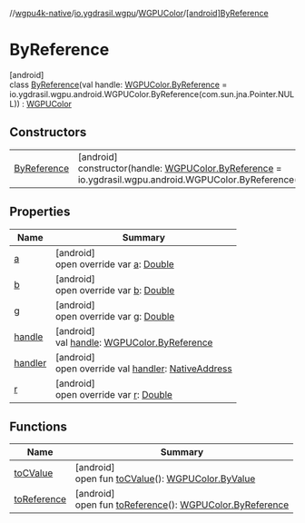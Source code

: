 //[wgpu4k-native](../../../../index.md)/[io.ygdrasil.wgpu](../../index.md)/[WGPUColor](../index.md)/[[android]ByReference](index.md)

# ByReference

[android]\
class [ByReference](index.md)(val handle: [WGPUColor.ByReference](../../../io.ygdrasil.wgpu.android/-w-g-p-u-color/-by-reference/index.md) = io.ygdrasil.wgpu.android.WGPUColor.ByReference(com.sun.jna.Pointer.NULL)) : [WGPUColor](../index.md)

## Constructors

| | |
|---|---|
| [ByReference](-by-reference.md) | [android]<br>constructor(handle: [WGPUColor.ByReference](../../../io.ygdrasil.wgpu.android/-w-g-p-u-color/-by-reference/index.md) = io.ygdrasil.wgpu.android.WGPUColor.ByReference(com.sun.jna.Pointer.NULL)) |

## Properties

| Name | Summary |
|---|---|
| [a](a.md) | [android]<br>open override var [a](a.md): [Double](https://kotlinlang.org/api/core/kotlin-stdlib/kotlin/-double/index.html) |
| [b](b.md) | [android]<br>open override var [b](b.md): [Double](https://kotlinlang.org/api/core/kotlin-stdlib/kotlin/-double/index.html) |
| [g](g.md) | [android]<br>open override var [g](g.md): [Double](https://kotlinlang.org/api/core/kotlin-stdlib/kotlin/-double/index.html) |
| [handle](handle.md) | [android]<br>val [handle](handle.md): [WGPUColor.ByReference](../../../io.ygdrasil.wgpu.android/-w-g-p-u-color/-by-reference/index.md) |
| [handler](handler.md) | [android]<br>open override val [handler](handler.md): [NativeAddress](../../../ffi/-native-address/index.md) |
| [r](r.md) | [android]<br>open override var [r](r.md): [Double](https://kotlinlang.org/api/core/kotlin-stdlib/kotlin/-double/index.html) |

## Functions

| Name | Summary |
|---|---|
| [toCValue](../[android]to-c-value.md) | [android]<br>open fun [toCValue](../[android]to-c-value.md)(): [WGPUColor.ByValue](../../../io.ygdrasil.wgpu.android/-w-g-p-u-color/-by-value/index.md) |
| [toReference](../to-reference.md) | [android]<br>open fun [toReference](../to-reference.md)(): [WGPUColor.ByReference](../../../io.ygdrasil.wgpu.android/-w-g-p-u-color/-by-reference/index.md) |